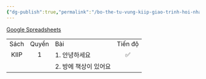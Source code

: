 ```yaml
---
{"dg-publish":true,"permalink":"/bo-the-tu-vung-kiip-giao-trinh-hoi-nhap-xa-hoi/","dgPassFrontmatter":true}
---
```


[Google Spreadsheets](https://docs.google.com/spreadsheets/d/e/2PACX-1vQoUBS2z39Kownxqx-j7iU2pzCL66hKzXPOGLqBLTQL9CboiOqoxYQGWZExqAt28qE_xAsOaHED8qxP/pubhtml)

|      |       |                       |         |
|:----:|:-----:| --------------------- |:-------:|
| Sách | Quyển | Bài                   | Tiến độ |
| KIIP |   1   | 1. 안녕하세요         |   ✅    |
|      |       | 2. 방에 책상이 있어요 |         |

